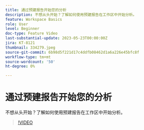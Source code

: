 ```yaml
---
title: 通过预建报告开始您的分析
description: 不想从头开始？了解如何使用预建报告在工作区中开始分析。
feature: Workspace Basics
role: User
level: Beginner
doc-type: Feature Video
last-substantial-update: 2023-05-23T00:00:00Z
jira: KT-8121
thumbnail: 334279.jpeg
source-git-commit: 6b98d5f221d17c4ddfb08462d1a6a226e45bfc8f
workflow-type: tm+mt
source-wordcount: '50'
ht-degree: 0%

---
```



# 通过预建报告开始您的分析

不想从头开始？了解如何使用预建报告在工作区中开始分析。

>[!VIDEO](https://video.tv.adobe.com/v/334279/?learn=on)

